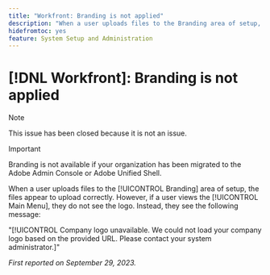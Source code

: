 ```yaml
---
title: "Workfront: Branding is not applied"
description: "When a user uploads files to the Branding area of setup, the files appear to upload correctly. However, if a user views the Main Menu, they do not see the logo. Instead, they see the an error message."
hidefromtoc: yes
feature: System Setup and Administration
---
```


# [!DNL Workfront]: Branding is not applied

>[!NOTE]
>
>This issue has been closed because it is not an issue.

>[!IMPORTANT]
>
>Branding is not available if your organization has been migrated to the Adobe Admin Console or Adobe Unified Shell.

When a user uploads files to the [!UICONTROL Branding] area of setup, the files appear to upload correctly. However, if a user views the [!UICONTROL Main Menu], they do not see the logo. Instead, they see the following message:

"[!UICONTROL Company logo unavailable. We could not load your company logo based on the provided URL. Please contact your system administrator.]"

_First reported on September 29, 2023._
